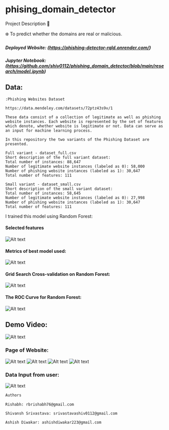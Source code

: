 # phising_domain_detector

Project Description 📄

❄️ To predict whether the domains are real or malicious.

##### Deployed Website: (https://phishing-detector-rqld.onrender.com/)

##### Jupyter Notebook: (https://github.com/shiv0112/phishing_domain_detector/blob/main/research/model.ipynb)

## Data:

```
:Phishing Websites Dataset

https://data.mendeley.com/datasets/72ptz43s9v/1

These data consist of a collection of legitimate as well as phishing website instances. Each website is represented by the set of features which denote, whether website is legitimate or not. Data can serve as an input for machine learning process.

In this repository the two variants of the Phishing Dataset are presented.

Full variant - dataset_full.csv
Short description of the full variant dataset:
Total number of instances: 88,647
Number of legitimate website instances (labeled as 0): 58,000
Number of phishing website instances (labeled as 1): 30,647
Total number of features: 111

Small variant - dataset_small.csv
Short description of the small variant dataset:
Total number of instances: 58,645
Number of legitimate website instances (labeled as 0): 27,998
Number of phishing website instances (labeled as 1): 30,647
Total number of features: 111
```

I trained this model using Random Forest:

#### Selected features

![Alt text](https://github.com/shiv0112/phising_domain_detector/raw/main/screenshots/features.png)

#### Metrics of best model used:

![Alt text](https://github.com/shiv0112/phising_domain_detector/raw/main/screenshots/metrics.png)

#### Grid Search Cross-validation on Random Forest:

![Alt text](https://github.com/shiv0112/phising_domain_detector/raw/main/screenshots/gscv.png)

#### The ROC Curve for Random Forest:

![Alt text](https://github.com/shiv0112/phising_domain_detector/raw/main/screenshots/plot.png)

## Demo Video:

![Alt text](https://github.com/shiv0112/phising_domain_detector/raw/main/screenshots/demo.gif)

### Page of Website:

![Alt text](https://github.com/shiv0112/phising_domain_detector/raw/main/screenshots/1.png)
![Alt text](https://github.com/shiv0112/phising_domain_detector/raw/main/screenshots/why.png)
![Alt text](https://github.com/shiv0112/phising_domain_detector/raw/main/screenshots/datareport.png)
![Alt text](https://github.com/shiv0112/phising_domain_detector/raw/main/screenshots/about.png)

### Data Input from user:

![Alt text](https://github.com/shiv0112/phising_domain_detector/raw/main/screenshots/2.png)

```bash
Authors
```
```
Rishabh: rbrishabh76@gmail.com
```
```
Shivansh Srivastava: srivastavashiv0112@gmail.com
```
```
Ashish Diwakar: ashishdiwakar223@gmail.com
```

